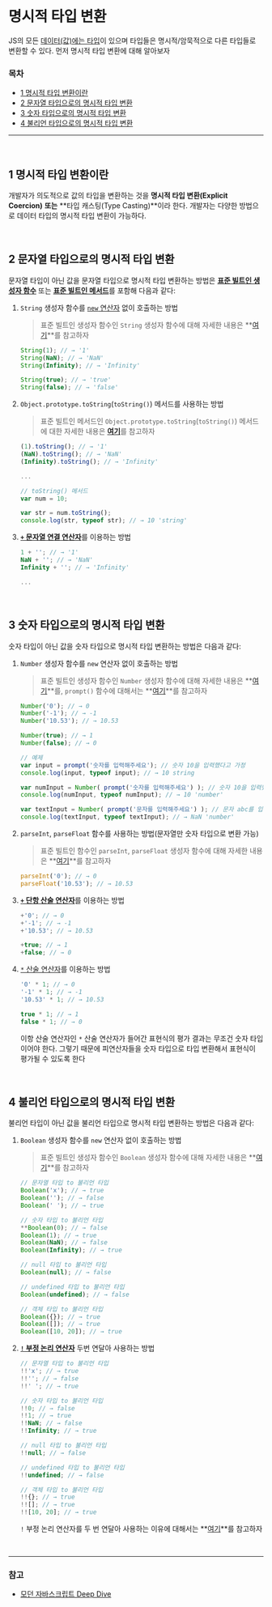 # 명시적 타입 변환

JS의 모든 [데이터(값)에는 타입]()이 있으며 타입들은 명시적/암묵적으로 다른 타입들로 변환할 수 있다. 먼저 명시적 타입 변환에 대해 알아보자

### 목차

- [1 명시적 타입 변환이란](#1-명시적-타입-변환이란)
- [2 문자열 타입으로의 명시적 타입 변환](#2-문자열-타입으로의-명시적-타입-변환)
- [3 숫자 타입으로의 명시적 타입 변환](#3-숫자-타입으로의-명시적-타입-변환)
- [4 불리언 타입으로의 명시적 타입 변환](#4-불리언-타입으로의-명시적-타입-변환)

***

<br>

## 1 명시적 타입 변환이란

개발자가 의도적으로 값의 타입을 변환하는 것을 **명시적 타입 변환(Explicit Coercion)** **또는** **타입 캐스팅(Type Casting)**이라 한다. 개발자는 다양한 방법으로 데이터 타입의 명시적 타입 변환이 가능하다.

<br>

## 2 문자열 타입으로의 명시적 타입 변환

문자열 타입이 아닌 값을 문자열 타입으로 명시적 타입 변환하는 방법은 [**표준 빌트인 생성자 함수**]() 또는 [**표준 빌트인 메서드**]()를 포함해 다음과 같다:

1. `String` 생성자 함수를 [`new` 연산자]() 없이 호출하는 방법

   > 표준 빌트인 생성자 함수인 `String` 생성자 함수에 대해 자세한 내용은 **[여기]()**를 참고하자

   ```jsx
   String(1); // → '1'
   String(NaN); // → 'NaN'
   String(Infinity); // → 'Infinity'
   
   String(true); // → 'true'
   String(false); // → 'false'
   ```

2. `Object.prototype.toString`(`toString()`) 메서드를 사용하는 방법

   > 표준 빌트인 메서드인 `Object.prototype.toString`(`toString()`) 메서드에 대한 자세한 내용은 [**여기**]()를 참고하자

   ```jsx
   (1).toString(); // → '1'
   (NaN).toString(); // → 'NaN'
   (Infinity).toString(); // → 'Infinity'
   
   ...
   ```

   ```jsx
   // toString() 메서드
   var num = 10; 
   
   var str = num.toString(); 
   console.log(str, typeof str); // → 10 'string'
   ```

3. [**`+` 문자열 연결 연산자**]()를 이용하는 방법

   ```jsx
   1 + ''; // → '1'
   NaN + ''; // → 'NaN'
   Infinity + ''; // → 'Infinity'
   
   ...
   ```

<br>

## 3 숫자 타입으로의 명시적 타입 변환

숫자 타입이 아닌 값을 숫자 타입으로 명시적 타입 변환하는 방법은 다음과 같다:

1. `Number` 생성자 함수를 `new` 연산자 없이 호출하는 방법

   > 표준 빌트인 생성자 함수인 `Number` 생성자 함수에 대해 자세한 내용은 **[여기]()**를, `prompt()` 함수에 대해서는 **[여기]()**를 참고하자

   ```jsx
   Number('0'); // → 0
   Number('-1'); // → -1
   Number('10.53'); // → 10.53
   
   Number(true); // → 1
   Number(false); // → 0
   ```

   ```jsx
   // 예제
   var input = prompt('숫자를 입력해주세요'); // 숫자 10을 입력했다고 가정
   console.log(input, typeof input); // → 10 string
   
   var numInput = Number( prompt('숫자를 입력해주세요') ); // 숫자 10을 입력했다고 가정
   console.log(numInput, typeof numInput); // → 10 'number'
   
   var textInput = Number( prompt('문자를 입력해주세요') ); // 문자 abc를 입력했다고 가정 
   console.log(textInput, typeof textInput); // → NaN 'number'
   ```

2. `parseInt`, `parseFloat` 함수를 사용하는 방법(문자열만 숫자 타입으로 변환 가능)

   > 표준 빌트인 함수인 `parseInt`, `parseFloat` 생성자 함수에 대해 자세한 내용은 **[여기]()**를 참고하자

   ```jsx
   parseInt('0'); // → 0
   parseFloat('10.53'); // → 10.53
   ```

3. [**`+` 단항 산술 연산자**]()를 이용하는 방법

   ```jsx
   +'0'; // → 0
   +'-1'; // → -1
   +'10.53'; // → 10.53
   
   +true; // → 1
   +false; // → 0
   ```

4. [`*` 산술 연산자]()를 이용하는 방법

   ```jsx
   '0' * 1; // → 0
   '-1' * 1; // → -1
   '10.53' * 1; // → 10.53
   
   true * 1; // → 1
   false * 1; // → 0
   ```

   이항 산술 연산자인 `*` 산술 연산자가 들어간 표현식의 평가 결과는 무조건 숫자 타입이어야 한다. 그렇기 때문에 피연산자들을 숫자 타입으로 타입 변환해서 표현식이 평가될 수 있도록 한다

<br>

## 4 불리언 타입으로의 명시적 타입 변환

불리언 타입이 아닌 값을 불리언 타입으로 명시적 타입 변환하는 방법은 다음과 같다:

1. `Boolean` 생성자 함수를 `new` 연산자 없이 호출하는 방법

   > 표준 빌트인 생성자 함수인 `Boolean` 생성자 함수에 대해 자세한 내용은 **[여기]()**를 참고하자

   ```jsx
   // 문자열 타입 to 불리언 타입
   Boolean('x'); // → true
   Boolean(''); // → false
   Boolean(' '); // → true
   
   // 숫자 타입 to 불리언 타입
   **Boolean(0); // → false
   Boolean(1); // → true
   Boolean(NaN); // → false
   Boolean(Infinity); // → true
   
   // null 타입 to 불리언 타입
   Boolean(null); // → false
   
   // undefined 타입 to 불리언 타입
   Boolean(undefined); // → false
   
   // 객체 타입 to 불리언 타입
   Boolean({}); // → true
   Boolean([]); // → true
   Boolean([10, 20]); // → true
   ```

2. [**`!` 부정 논리 연산자**]() 두번 연달아 사용하는 방법

   ```jsx
   // 문자열 타입 to 불리언 타입
   !!'x'; // → true
   !!''; // → false
   !!' '; // → true
   
   // 숫자 타입 to 불리언 타입
   !!0; // → false
   !!1; // → true
   !!NaN; // → false
   !!Infinity; // → true
   
   // null 타입 to 불리언 타입
   !!null; // → false
   
   // undefined 타입 to 불리언 타입
   !!undefined; // → false 
   
   // 객체 타입 to 불리언 타입
   !!{}; // → true
   !![]; // → true
   !![10, 20]; // → true
   ```

   `!` 부정 논리 연산자를 두 번 연달아 사용하는 이유에 대해서는 **[여기]()**를 참고하자

<br>

***

### 참고

- [모던 자바스크립트 Deep Dive](http://www.yes24.com/Product/Goods/92742567)